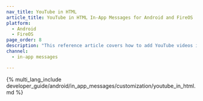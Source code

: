 ```yaml
---
nav_title: YouTube in HTML
article_title: YouTube in HTML In-App Messages for Android and FireOS
platform: 
  - Android
  - FireOS
page_order: 8
description: "This reference article covers how to add YouTube videos into HTML in-app messages for your Android or FireOS application."
channel:
  - in-app messages

---
```


{% multi_lang_include developer_guide/android/in_app_messages/customization/youtube_in_html.md %}
